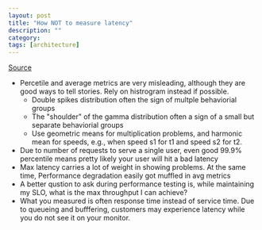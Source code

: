 ```yaml
---
layout: post
title: "How NOT to measure latency"
description: ""
category: 
tags: [architecture]
---
```


[Source](https://www.youtube.com/watch?v=lJ8ydIuPFeU&t=2171s)

* Percetile and average metrics are very misleading, although they are good ways to tell stories. Rely on histrogram instead if possible.
  * Double spikes distribution often the sign of multple behaviorial groups 
  * The "shoulder" of the gamma distribution often a sign of a small but separate behaviorial groups
  * Use geometric means for multiplication problems, and harmonic mean for speeds, e.g., when speed s1 for t1 and speed s2 for t2.
* Due to number of requests to serve a single user, even good 99.9% percentile means pretty likely your user will hit a bad latency 
* Max latency carries a lot of weight in showing problems. At the same time, Performance degradation easily got muffled in avg metrics
* A better qustion to ask during performance testing is, while maintaining my SLO, what is the max throughput I can achieve?
* What you measured is often response time instead of service time. Due to queueing and bufffering, customers may experience latency while you do not see it on your monitor.


